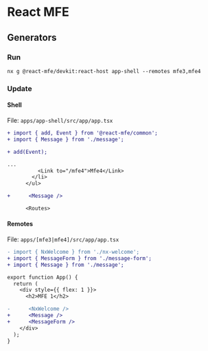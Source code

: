 # React MFE

## Generators

### Run

```
nx g @react-mfe/devkit:react-host app-shell --remotes mfe3,mfe4
```

### Update

#### Shell

File: `apps/app-shell/src/app/app.tsx`
```diff tsx
+ import { add, Event } from '@react-mfe/common';
+ import { Message } from './message';

+ add(Event);

...
          <Link to="/mfe4">Mfe4</Link>
        </li>
      </ul>

+      <Message />

      <Routes>
```

#### Remotes

File: `apps/[mfe3|mfe4]/src/app/app.tsx`
```diff tsx
- import { NxWelcome } from './nx-welcome';
+ import { MessageForm } from './message-form';
+ import { Message } from './message';

export function App() {
  return (
    <div style={{ flex: 1 }}>
      <h2>MFE 1</h2>

-      <NxWelcome />
+      <Message />
+      <MessageForm />
    </div>
  );
}
```
